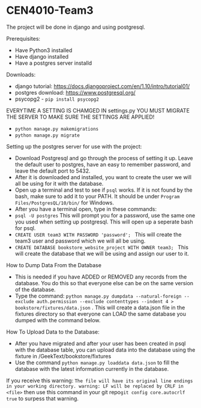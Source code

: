 # CEN4010-Team3

The project will be done in django and using postgresql.

Prerequisites:
- Have Python3 installed
- Have django installed
- Have a postgres server installd

Downloads: 
- django tutorial: https://docs.djangoproject.com/en/1.10/intro/tutorial01/
- postgres  download: https://www.postgresql.org/
- psycopg2 - `pip install psycopg2`

EVERYTIME A SETTING IS CHAMGED IN settings.py YOU MUST MIGRATE THE SERVER TO MAKE SURE THE SETTINGS ARE APPLIED!
- `python manage.py makemigrations`
- `python manage.py migrate`


Setting up the postgres server for use with the project:
- Download Postgresql and go through the process of setting it up. Leave the default user to postgres, have an easy to remember password,  and leave the default port to 5432.
- After it is downloaded and installed, you want to create the user we will all be using for it with the database.
- Open up a terminal and test to see if `psql` works. If it is not found by the bash, make sure to add it to your PATH. It should be under `Program Files/PostgresQL/10/bin/` for Windows.
- After you have a terminal open, type in these commands: 
- `psql -U postgres` This will prompt you for a password, use the same one you used when setting up postgresql. This will open up a seperate bash for psql.
- `CREATE USER team3 WITH PASSWORD 'password'; ` This will create the team3 user and password which we will all be using.
- `CREATE DATABASE bookstore_website_project WITH OWNER team3; ` This will create the database that we will be using and assign our user to it. 

How to Dump Data From the Database
- This is needed if you have ADDED or REMOVED any records from the database. You do this so that everyone else can be on the same version of the database.
- Type the command: `python manage.py dumpdata --natural-foreign --exclude auth.permission --exclude contenttypes --indent 4 > bookstore/fixtures/data.json` . This will create a data.json file in the fixtures directory so that everyone can LOAD the same database you dumped with the command below.

How To Upload Data to the Database:
- After you have migrated and after your user has been created in psql with the database table, you can upload data into the database using the fixture in /GeekText/bookstore/fixtures
- Use the command `python manage.py loaddata data.json` to fill the database with the latest information currently in the database.

If you receive this warning: `The file will have its original line endings in your working directory. warning: LF will be replaced by CRLF in <file>` then use this command in your git repo`git config core.autocrlf true` to surpess that warning.
